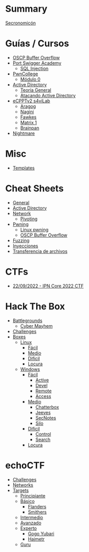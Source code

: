 # Summary

[Secronomicón](README.md)

# Guías / Cursos

- [OSCP Buffer Overflow](guides/oscp_bof/README.md)
- [Port Swigger Academy]()
  - [SQL Injection](guides/port_swigger_academy/sql_injection.md)
- [PwnCollege](guides/pwncollege/README.md)
  - [Módulo 0](guides/pwncollege/0_module/README.md)
- [Active Directory](guides/active_directory/README.md)
  - [Teoría General](guides/active_directory/0_general.md)
  - [Atacando Active Directory](guides/active_directory/1_attacking.md)
- [eCPPTv2 s4viLab](guides/ecpptv2_lab/README.md)
  - [Aragog](guides/ecpptv2_lab/1_aragog/README.md)
  - [Nagini](guides/ecpptv2_lab/2_nagini/README.md)
  - [Fawkes](guides/ecpptv2_lab/3_fawkes/README.md)
  - [Matrix 1]()
  - [Brainpan]()
- [Nightmare](guides/nightmare/README.md)

# Misc

- [Templates](templates/README.md)

# Cheat Sheets

- [General](cheat_sheets/general.md)
- [Active Directory](cheat_sheets/active_directory.md)
- [Network](cheat_sheets/network/general.md)
  - [Pivoting](cheat_sheets/network/pivoting.md)
- [Pwning]()
  - [Linux pwning](cheat_sheets/pwning/linux.md)
  - [OSCP Buffer Overflow](cheat_sheets/pwning/bof-oscp.md)
- [Fuzzing](cheat_sheets/fuzzing.md)
- [Inyecciones](cheat_sheets/inyecciones.md)
- [Transferencia de archivos](cheat_sheets/transfer.md)

# CTFs

- [22/09/2022 - IPN Core 2022 CTF](ctfs/20220922_ctf-core2022/README.md)

# Hack The Box

- [Battlegrounds]()
  - [Cyber Mayhem](htb/battlegrounds/mayhem/README.md)
- [Challenges]()
- [Boxes]()
  - [Linux]()
    - [Fácil]()
    - [Medio]()
    - [Difícil]()
    - [Locura]()
  - [Windows]()
    - [Fácil]()
      - [Active](htb/boxes/windows/1_facil/Active/README.md)
      - [Devel](htb/boxes/windows/1_facil/Devel/README.md)
      - [Remote](htb/boxes/windows/1_facil/Remote/README.md)
      - [Access](htb/boxes/windows/1_facil/Access/README.md)
    - [Medio]()
      - [Chatterbox](htb/boxes/windows/2_medio/Chatterbox/README.md)
      - [Jeeves](htb/boxes/windows/2_medio/Jeeves/README.md)
      - [SecNotes](htb/boxes/windows/2_medio/SecNotes/README.md)
      - [Silo](htb/boxes/windows/2_medio/Silo/README.md)
    - [Difícil]()
      - [Control](htb/boxes/windows/3_dificil/Control/README.md)
      - [Search](htb/boxes/windows/3_dificil/Search/README.md)
    - [Locura]()

# echoCTF

- [Challenges]()
- [Networks]()
- [Targets]()
  - [Principiante]()
  - [Básico]()
    - [Flanders](echoCTF/targets/2_basic/Flanders/README.md)
    - [Smithers](echoCTF/targets/2_basic/Smithers/README.md)
  - [Intermedio]()
  - [Avanzado]()
  - [Experto]()
    - [Gogo Yubari](echoCTF/targets/5_expert/gogo-yubari/README.md)
    - [Hajmetr](echoCTF/targets/5_expert/hajmetr/README.md)
  - [Guru]()
